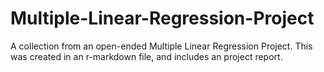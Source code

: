 # Multiple-Linear-Regression-Project
A collection from an open-ended Multiple Linear Regression Project.
This was created in an r-markdown file, and includes an project report.
